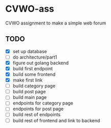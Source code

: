 # CVWO-ass

CVWO assignment to make a simple web forum

## TODO

-   [x] set up database
-   [ ] do architecture/part1
-   [x] figure out golang backend
-   [x] build first endpoint
-   [x] build some frontend
-   [x] make first link
-   [ ] build category page
-   [ ] build post page
-   [ ] build main page
-   [ ] endpoints for category page
-   [ ] endpoints for post page
-   [ ] build rest of endpoints
-   [ ] build rest of frontend and link to backend
